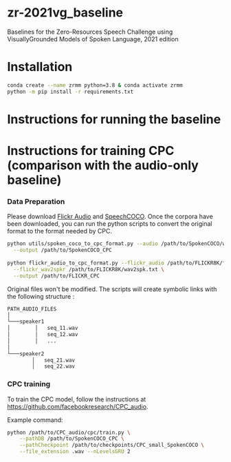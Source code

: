 # zr-2021vg_baseline

Baselines for the Zero-Resources Speech Challenge using VisuallyGrounded Models of Spoken Language, 2021 edition

# Installation

```bash
conda create --name zrmm python=3.8 & conda activate zrmm
python -m pip install -r requirements.txt
```

# Instructions for running the baseline


# Instructions for training CPC (comparison with the audio-only baseline)

### Data Preparation

Please download [Flickr Audio](https://groups.csail.mit.edu/sls/downloads/flickraudio/) and [SpeechCOCO](https://github.com/William-N-Havard/SpeechCoco).
Once the corpora have been downloaded, you can run the python scripts to convert the original format to the format needed by CPC.

```bash
python utils/spoken_coco_to_cpc_format.py --audio /path/to/SpokenCOCO/wavs \
  --output /path/to/SpokenCOCO_CPC
  
python flickr_audio_to_cpc_format.py --flickr_audio /path/to/FLICKR8K/flickr_audio/wavs \
  --flickr_wav2spkr /path/to/FLICKR8K/wav2spk.txt \
  --output /path/to/FLICKR_CPC
```

Original files won't be modified. The scripts will create symbolic links with the following structure :

```bash
PATH_AUDIO_FILES  
│
└───speaker1
│        │   seq_11.wav
│        │   seq_12.wav
│        │   ...
│   
└───speaker2
        │   seq_21.wav
        │   seq_22.wav
```

### CPC training

To train the CPC model, follow the instructions at https://github.com/facebookresearch/CPC_audio.

Example command:

```bash
python /path/to/CPC_audio/cpc/train.py \
    --pathDB /path/to/SpokenCOCO_CPC \
    --pathCheckpoint /path/to/checkpoints/CPC_small_SpokenCOCO \
    --file_extension .wav --nLevelsGRU 2
```

